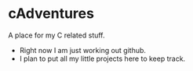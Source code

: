 # cAdventures
A place for my C related stuff.

* Right now I am just working out github.
* I plan to put all my little projects here to keep track.
